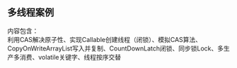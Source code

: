 ## 多线程案例
内容包含：<br/>利用CAS解决原子性、实现Callable创建线程（闭锁）、模拟CAS算法、CopyOnWriteArrayList写入并复制、CountDownLatch闭锁、同步锁Lock、多生产多消费、volatile关键字、线程按序交替
